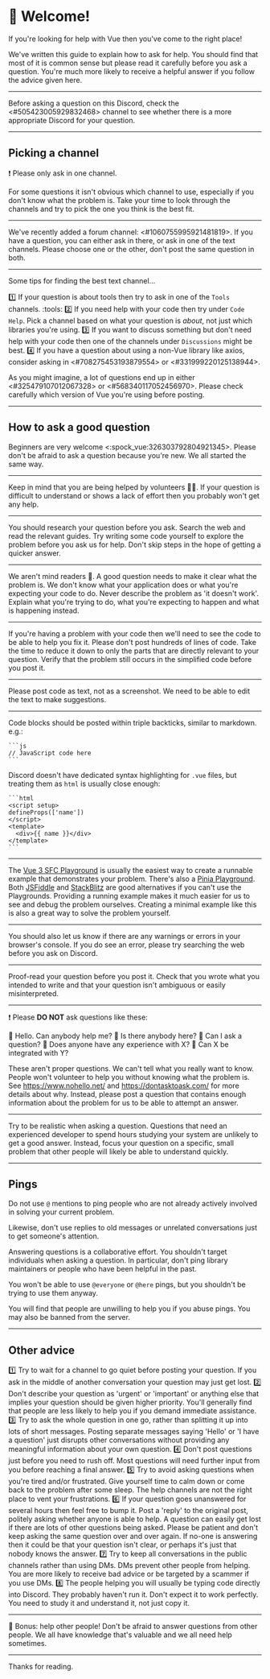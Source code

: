 # :wave: Welcome!

If you're looking for help with Vue then you've come to the right place!

We've written this guide to explain how to ask for help. You should find that most of it is common sense but please read it carefully before you ask a question. You're much more likely to receive a helpful answer if you follow the advice given here.

---

Before asking a question on this Discord, check the <#505423005929832468> channel to see whether there is a more appropriate Discord for your question.

---

## Picking a channel

:exclamation: Please only ask in one channel.

For some questions it isn't obvious which channel to use, especially if you don't know what the problem is. Take your time to look through the channels and try to pick the one you think is the best fit.

---

We've recently added a forum channel: <#1060755995921481819>. If you have a question, you can either ask in there, or ask in one of the text channels. Please choose one or the other, don't post the same question in both.

---

Some tips for finding the best text channel...

:one: If your question is about tools then try to ask in one of the `Tools` channels. :tools:
:two: If you need help with your code then try under `Code Help`. Pick a channel based on what your question is *about*, not just which libraries you're using.
:three: If you want to discuss something but don't need help with your code then one of the channels under `Discussions` might be best.
:four: If you have a question about using a non-Vue library like axios, consider asking in <#708275453193879554> or <#331999220125138944>.

As you might imagine, a lot of questions end up in either <#325479107012067328> or <#568340117052456970>. Please check carefully which version of Vue you're using before posting.

---

## How to ask a good question

Beginners are very welcome <:spock_vue:326303792804921345>. Please don't be afraid to ask a question because you're new. We all started the same way.

---

Keep in mind that you are being helped by volunteers :teacher:. If your question is difficult to understand or shows a lack of effort then you probably won't get any help.

---

You should research your question before you ask. Search the web and read the relevant guides. Try writing some code yourself to explore the problem before you ask us for help. Don't skip steps in the hope of getting a quicker answer.

---

We aren't mind readers :brain:. A good question needs to make it clear what the problem is. We don't know what your application does or what you're expecting your code to do. Never describe the problem as 'it doesn't work'. Explain what you're trying to do, what you're expecting to happen and what is happening instead.

---

If you're having a problem with your code then we'll need to see the code to be able to help you fix it. Please don't post hundreds of lines of code. Take the time to reduce it down to only the parts that are directly relevant to your question. Verify that the problem still occurs in the simplified code before you post it.

---

Please post code as text, not as a screenshot. We need to be able to edit the text to make suggestions.

---

Code blocks should be posted within triple backticks, similar to markdown. e.g.:

```
​`​​`​`​js
// JavaScript code here
`​​`​`​
```

Discord doesn't have dedicated syntax highlighting for `.vue` files, but treating them as `html` is usually close enough:

```
​`​​`​`​html
<script setup>
defineProps(['name'])
</script>
<template>
  <div>{{ name }}</div>
</template>
`​​`​`​
```

---

The [Vue 3 SFC Playground](<https://play.vuejs.org/>) is usually the easiest way to create a runnable example that demonstrates your problem. There's also a [Pinia Playground](<https://play.pinia.vuejs.org/>). Both [JSFiddle](<https://jsfiddle.net/>) and [StackBlitz](<https://vite.new/vue>) are good alternatives if you can't use the Playgrounds. Providing a running example makes it much easier for us to see and debug the problem ourselves. Creating a minimal example like this is also a great way to solve the problem yourself.

---

You should also let us know if there are any warnings or errors in your browser's console. If you do see an error, please try searching the web before you ask on Discord.

---

Proof-read your question before you post it. Check that you wrote what you intended to write and that your question isn't ambiguous or easily misinterpreted.

---

:exclamation: Please **DO NOT** ask questions like these:

:small_orange_diamond: Hello. Can anybody help me?
:small_orange_diamond: Is there anybody here?
:small_orange_diamond: Can I ask a question?
:small_orange_diamond: Does anyone have any experience with X?
:small_orange_diamond: Can X be integrated with Y?

These aren't proper questions. We can't tell what you really want to know. People won't volunteer to help you without knowing what the problem is. See <https://www.nohello.net/> and <https://dontasktoask.com/> for more details about why. Instead, please post a question that contains enough information about the problem for us to be able to attempt an answer.

---

Try to be realistic when asking a question. Questions that need an experienced developer to spend hours studying your system are unlikely to get a good answer. Instead, focus your question on a specific, small problem that other people will likely be able to understand quickly.

---

## Pings

Do not use `@` mentions to ping people who are not already actively involved in solving your current problem.

Likewise, don't use replies to old messages or unrelated conversations just to get someone's attention.

Answering questions is a collaborative effort. You shouldn't target individuals when asking a question. In particular, don't ping library maintainers or people who have been helpful in the past.

You won't be able to use `@everyone` or `@here` pings, but you shouldn't be trying to use them anyway.

You will find that people are unwilling to help you if you abuse pings. You may also be banned from the server.

---

## Other advice

:one: Try to wait for a channel to go quiet before posting your question. If you ask in the middle of another conversation your question may just get lost.
:two: Don't describe your question as 'urgent' or 'important' or anything else that implies your question should be given higher priority. You'll generally find that people are less likely to help you if you demand immediate assistance.
:three: Try to ask the whole question in one go, rather than splitting it up into lots of short messages. Posting separate messages saying 'Hello' or 'I have a question' just disrupts other conversations without providing any meaningful information about your own question.
:four: Don't post questions just before you need to rush off. Most questions will need further input from you before reaching a final answer.
:five: Try to avoid asking questions when you're tired and/or frustrated. Give yourself time to calm down or come back to the problem after some sleep. The help channels are not the right place to vent your frustrations.
:six: If your question goes unanswered for several hours then feel free to bump it. Post a 'reply' to the original post, politely asking whether anyone is able to help. A question can easily get lost if there are lots of other questions being asked. Please be patient and don't keep asking the same question over and over again. If no-one is answering then it could be that your question isn't clear, or perhaps it's just that nobody knows the answer.
:seven: Try to keep all conversations in the public channels rather than using DMs. DMs prevent other people from helping. You are more likely to receive bad advice or be targeted by a scammer if you use DMs.
:eight: The people helping you will usually be typing code directly into Discord. They probably haven't run it. Don't expect it to work perfectly. You need to study it and understand it, not just copy it.

---

:ribbon: Bonus: help other people! Don't be afraid to answer questions from other people. We all have knowledge that's valuable and we all need help sometimes.

---

Thanks for reading.
